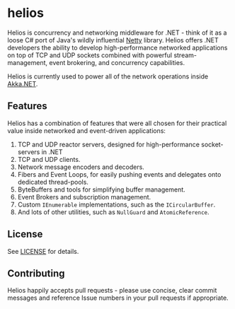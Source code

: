 helios
======

Helios is concurrency and networking middleware for .NET - think of it as a loose C# port of Java's wildly influential [Netty](http://netty.io/) library. Helios offers .NET developers the ability to develop high-performance networked applications on top of TCP and UDP sockets combined with powerful stream-management, event brokering, and concurrency capabilities.

Helios is currently used to power all of the network operations inside [Akka.NET](https://github.com/akkadotnet/akka.net).

## Features
Helios has a combination of features that were all chosen for their practical value inside networked and event-driven applications:

1. TCP and UDP reactor servers, designed for high-performance socket-servers in .NET
1. TCP and UDP clients.
1. Network message encoders and decoders.
1. Fibers and Event Loops, for easily pushing events and delegates onto dedicated thread-pools.
1. ByteBuffers and tools for simplifying buffer management.
1. Event Brokers and subscription management.
1. Custom `IEnumerable` implementations, such as the `ICircularBuffer`.
1. And lots of other utilities, such as `NullGuard` and `AtomicReference`.

## License
See [LICENSE](https://github.com/Aaronontheweb/helios/blob/master/LICENSE) for details. 

## Contributing
Helios happily accepts pull requests - please use concise, clear commit messages and reference Issue numbers in your pull requests if appropriate.
